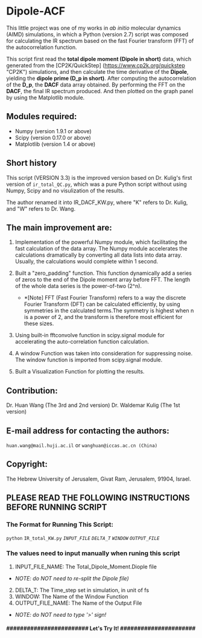 # Dipole-ACF
This little project was one of my works in *ab initio* molecular dynamics (AIMD) simulations, in which a Python (version 2.7) script was composed for calculating the IR spectrum based on the fast Fourier transform (FFT) of the autocorrelation function. 

This script first read the **total dipole moment (Dipole in short)** data, which generated from the [CP2K/QuickStep] (https://www.cp2k.org/quickstep "CP2K") simulations, and then calculate the time derivative of the **Dipole**, yielding the **dipole prime (D_p in short)**. After computing the autocorrelation of the **D_p**, the **DACF** data array obtained. By performing the FFT on the **DACF**, the final IR spectrum produced. And then plotted on the graph panel by using the Matplotlib module.

## Modules required:
- Numpy (version 1.9.1 or above)
- Scipy (version 0.17.0 or above) 
- Matplotlib (version 1.4 or above)

## Short history
  This script (VERSION 3.3) is the improved version based on Dr. Kulig's first version of `ir_total_QC.py`, which was a pure Python script without using Numpy, Scipy and no visulization of the results.
    
  The author renamed it into IR_DACF_KW.py, where "K" refers to Dr. Kulig, and "W" refers to Dr. Wang.

## The main improvement are:

1. Implementation of the powerful Numpy module, which facilitating the fast calculation of the data array. The Numpy module accelerates the calculations dramatically by converting all data lists into data array. 
    Usually, the calculations would complete within 1 second.

2. Built a "zero_padding" function. This function dynamically add a series of zeros to the end of the Dipole moment array before FFT. The length of the whole data series is the power-of-two (2^n).
    + *[Note] FFT (Fast Fourier Transform) refers to a way the discrete Fourier Transform (DFT) can be calculated efficiently, by using symmetries in the calculated terms.The symmetry is highest when n is a power of 2, and the transform is therefore most efficient for these sizes.

3. Using built-in fftconvolve function in scipy.signal module for accelerating the auto-correlation function calculation.

4. A window Function was taken into consideration for suppressing noise. The window function is imported from scipy.signal module. 

5. Built a Visualization Function for plotting the results.


## Contribution:
Dr. Huan Wang         (The 3rd and 2nd version)
Dr. Waldemar Kulig    (The 1st version)

## E-mail address for contacting the authors:
`huan.wang@mail.huji.ac.il`  or  `wanghuan@iccas.ac.cn (China)`

## Copyright:
The Hebrew University of Jerusalem, Givat Ram, Jerusalem, 91904, Israel.

## PLEASE READ THE FOLLOWING INSTRUCTIONS BEFORE RUNNING SCRIPT
###  The Format for Running This Script:
`python` `IR_total_KW.py` *`INPUT_FILE`* *`DELTA_T`* *`WINDOW`* *`OUTPUT_FILE`*

###  The values need to input manually when runing this script
  1. INPUT_FILE_NAME: The Total_Dipole_Moment.Diople file
  + *NOTE: do NOT need to re-split the Dipole file)*
  2. DELTA_T: The Time_step set in simulation, in unit of fs
  3. WINDOW: The Name of the Window Function
  4. OUTPUT_FILE_NAME: The Name of the Output File
  + *NOTE: do NOT need to type '>' sign!*
#### ########################  Let's Try It! ###################### ####
